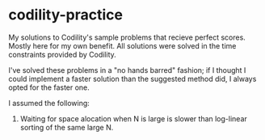 # codility-practice

My solutions to Codility's sample problems that recieve perfect scores. Mostly here for my own benefit. All solutions were solved in the time constraints provided by Codility.

I've solved these problems in a "no hands barred" fashion; if I thought I could implement a faster solution than the suggested method did, I always opted for the faster one.

I assumed the following:

1. Waiting for space alocation when N is large is slower than log-linear sorting of the same large N.
